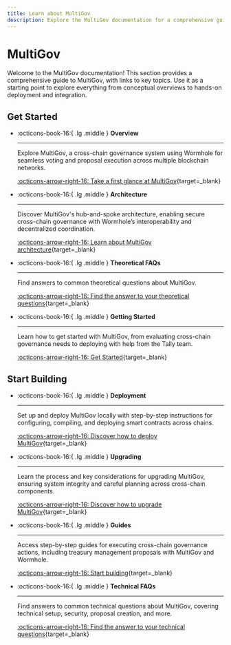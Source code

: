 ```yaml
---
title: Learn about MultiGov
description: Explore the MultiGov documentation for a comprehensive guide covering architecture, deployment, upgrading, integration, and FAQs.
---
```


# MultiGov

Welcome to the MultiGov documentation! This section provides a comprehensive guide to MultiGov, with links to key topics. Use it as a starting point to explore everything from conceptual overviews to hands-on deployment and integration.

<!--
## Table of Contents
1. [Overview](/docs/learn/governance/multigov-overview/){target=\_blank}
2. [Getting Started](/docs/build/contract-integrations/multigov/){target=\_blank}
3. [Architecture](/docs/learn/governance/multigov-architecture/){target=\_blank}
4. [Deployment](/docs/build/contract-integrations/multigov/deployment/){target=\_blank}
5. [Upgrading](/docs/build/contract-integrations/multigov/upgrading/){target=\_blank}
6. [Guides](/docs/tutorials/multigov/guides/){target=\_blank}
7. [Theoretical FAQs](/docs/learn/governance/faq/){target=\_blank} 
8. [Technical FAQs](/docs/build/contract-integrations/multigov/faq/){target=\_blank} 
-->

## Get Started

<div class="grid cards" markdown>

-   :octicons-book-16:{ .lg .middle } **Overview**

    ---

    Explore MultiGov, a cross-chain governance system using Wormhole for seamless voting and proposal execution across multiple blockchain networks.

    [:octicons-arrow-right-16: Take a first glance at MultiGov](/docs/learn/governance/multigov-overview/){target=\_blank}

-   :octicons-book-16:{ .lg .middle } **Architecture**

    ---

    Discover MultiGov's hub-and-spoke architecture, enabling secure cross-chain governance with Wormhole’s interoperability and decentralized coordination.

    [:octicons-arrow-right-16: Learn about MultiGov architecture](/docs/learn/governance/multigov-architecture/){target=\_blank}

-   :octicons-book-16:{ .lg .middle } **Theoretical FAQs**

    ---

    Find answers to common theoretical questions about MultiGov.

    [:octicons-arrow-right-16: Find the answer to your theoretical questions](/docs/learn/governance/faq/){target=\_blank}  

-   :octicons-book-16:{ .lg .middle } **Getting Started**

    ---

    Learn how to get started with MultiGov, from evaluating cross-chain governance needs to deploying with help from the Tally team.

    [:octicons-arrow-right-16: Get Started](/docs/build/contract-integrations/multigov/){target=\_blank}

</div>

## Start Building 

<div class="grid cards" markdown>

-   :octicons-book-16:{ .lg .middle } **Deployment**

    ---

    Set up and deploy MultiGov locally with step-by-step instructions for configuring, compiling, and deploying smart contracts across chains.

    [:octicons-arrow-right-16: Discover how to deploy MultiGov](/docs/build/contract-integrations/multigov/deployment/){target=\_blank}

-   :octicons-book-16:{ .lg .middle } **Upgrading**

    ---

    Learn the process and key considerations for upgrading MultiGov, ensuring system integrity and careful planning across cross-chain components.

    [:octicons-arrow-right-16: Discover how to upgrade MultiGov](/docs/build/contract-integrations/multigov/upgrading/){target=\_blank}

-   :octicons-book-16:{ .lg .middle } **Guides**

    ---

    Access step-by-step guides for executing cross-chain governance actions, including treasury management proposals with MultiGov and Wormhole.

    [:octicons-arrow-right-16: Start building](/docs/tutorials/multigov/guides/){target=\_blank}

-   :octicons-book-16:{ .lg .middle } **Technical FAQs**

    ---

    Find answers to common technical questions about MultiGov, covering technical setup, security, proposal creation, and more.

    [:octicons-arrow-right-16: Find the answer to your technical questions](/docs/build/contract-integrations/multigov/faq/){target=\_blank} 

</div>